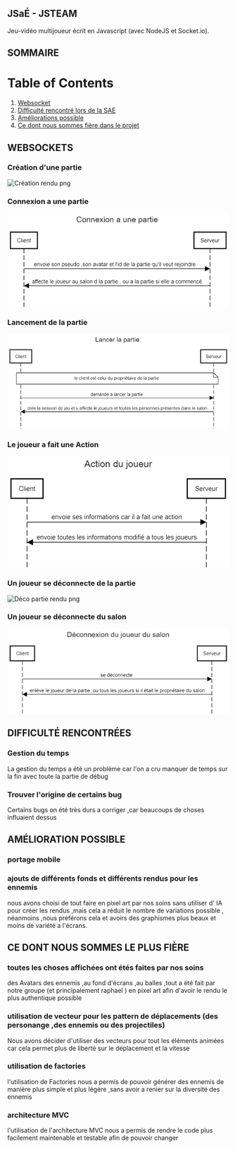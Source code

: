## JSaÉ - JSTEAM

Jeu-vidéo multijoueur écrit en Javascript (avec NodeJS et Socket.io).

## SOMMAIRE

# Table of Contents
1. [Websocket](#websockets)
2. [Difficulté rencontré lors de la SAE](#difficulté-rencontrées)
3. [Améliorations possible](#amélioration-possible)
4. [Ce dont nous sommes fière dans le projet](#ce-dont-nous-sommes-le-plus-fière)

##  WEBSOCKETS

### Création d'une partie

![Création rendu png](./rendu/img/Création%20partie%20fix.png)

### Connexion a une partie

![Connexion rendu png](./rendu/img/Connexion%20Partie.png)

### Lancement de la partie 

![Lancement rendu png](./rendu/img/Lancement%20Partie.png)

### Le joueur a fait une Action

![Action rendu png](./rendu/img/Action%20joueur.png)

### Un joueur se déconnecte de la partie 

![Déco partie rendu png](./rendu/img/déco%20partie%20fix.png)

### Un joueur se déconnecte du salon

![Déco salon rendu png](./rendu/img/deco%20fix.png)

## DIFFICULTÉ RENCONTRÉES 

### Gestion du temps

La gestion du temps a été un problème car l'on a cru manquer de temps sur la fin avec toute la partie de débug 

### Trouver l'origine de certains bug

Certains bugs on été très durs a corriger ,car beaucoups de choses influaient dessus 

## AMÉLIORATION POSSIBLE

### portage mobile 

### ajouts de différents fonds et différents rendus pour les ennemis 

nous avons choisi de tout faire en pixel art par nos soins sans utiliser d' IA pour créer les rendus ,mais cela a réduit le nombre de variations possible , néanmoins ,nous préférons cela et avoirs des graphismes plus beaux et moins de variété a l'écrans.

## CE DONT NOUS SOMMES LE PLUS FIÈRE

### toutes les choses affichées ont étés faites par nos soins 

des Avatars des ennemis ,au fond d'écrans ,au balles ,tout a été fait par notre groupe (et principalement raphael ) en pixel art afin d'avoir le rendu le plus authentique possible

### utilisation de vecteur pour les pattern de déplacements (des personange ,des ennemis ou des projectiles)

Nous avons décider d'utiliser des vecteurs pour tout les éléments animées car cela permet plus de liberté sur le déplacement et la vitesse 

### utilisation de factories

l'utilisation de Factories nous a permis de pouvoir générer des ennemis de manière plus simple et plus légère ,sans avoir a renier sur la diversité des ennemis 

### architecture MVC

l'utilisation de l'architecture MVC nous a permis de rendre le code plus facilement maintenable et testable afin de pouvoir changer 